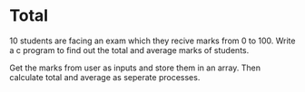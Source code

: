 # Total
10 students are facing an exam which they recive marks from 0 to 100. Write a c program to find out the total and average marks of students. 

Get the marks from user as inputs and store them in an array. Then calculate total and average as seperate processes. 
